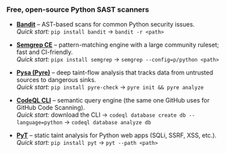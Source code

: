 ### Free, open-source Python SAST scanners

- **[Bandit](https://bandit.readthedocs.io/)** – AST-based scans for common Python security issues.  
  *Quick start:* `pip install bandit` → `bandit -r <path>`

- **[Semgrep CE](https://semgrep.dev/docs/)** – pattern-matching engine with a large community ruleset; fast and CI-friendly.  
  *Quick start:* `pipx install semgrep` → `semgrep --config=p/python <path>`

- **[Pysa (Pyre)](https://pyre-check.org/docs/pysa-basics/)** – deep taint-flow analysis that tracks data from untrusted sources to dangerous sinks.  
  *Quick start:* `pip install pyre-check` → `pyre init && pyre analyze`

- **[CodeQL CLI](https://docs.github.com/en/code-security/codeql-cli)** – semantic query engine (the same one GitHub uses for GitHub Code Scanning).  
  *Quick start:* download the CLI → `codeql database create db --language=python` → `codeql database analyze db`

- **[PyT](https://pyt.readthedocs.io/)** – static taint analysis for Python web apps (SQLi, SSRF, XSS, etc.).  
  *Quick start:* `pip install pyt` → `pyt --path <path>`
